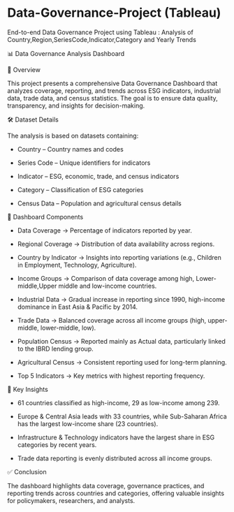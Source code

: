 # Data-Governance-Project (Tableau)
End-to-end Data Governance Project using Tableau : Analysis of Country,Region,SeriesCode,Indicator,Category and Yearly Trends 




📊 Data Governance Analysis Dashboard




📌 Overview

This project presents a comprehensive Data Governance Dashboard that analyzes coverage, reporting, and trends across ESG indicators, industrial data, trade data, and census statistics. The goal is to ensure data quality, transparency, and insights for decision-making.








🛠️ Dataset Details

The analysis is based on datasets containing:

* Country – Country names and codes

* Series Code – Unique identifiers for indicators

* Indicator – ESG, economic, trade, and census indicators

* Category – Classification of ESG categories

* Census Data – Population and agricultural census details










📂 Dashboard Components

* Data Coverage → Percentage of indicators reported by year.

* Regional Coverage → Distribution of data availability across regions.

* Country by Indicator → Insights into reporting variations (e.g., Children in Employment, Technology, Agriculture).

* Income Groups → Comparison of data coverage among high, Lower-middle,Upper middle and low-income countries.

* Industrial Data → Gradual increase in reporting since 1990, high-income dominance in East Asia & Pacific by 2014.

* Trade Data → Balanced coverage across all income groups (high, upper-middle, lower-middle, low).

* Population Census → Reported mainly as Actual data, particularly linked to the IBRD lending group. 

* Agricultural Census → Consistent reporting used for long-term planning.

* Top 5 Indicators → Key metrics with highest reporting frequency.








🔑 Key Insights

* 61 countries classified as high-income, 29 as low-income among 239.

* Europe & Central Asia leads with 33 countries, while Sub-Saharan Africa has the largest low-income share (23 countries).

* Infrastructure & Technology indicators have the largest share in ESG categories by recent years.

* Trade data reporting is evenly distributed across all income groups.








✅ Conclusion

The dashboard highlights data coverage, governance practices, and reporting trends across countries and categories, offering valuable insights for policymakers, researchers, 
and analysts.



